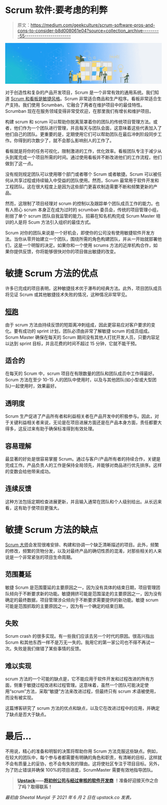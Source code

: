 # Scrum 软件:要考虑的利弊

> 原文：<https://medium.com/geekculture/scrum-software-pros-and-cons-to-consider-b8d008061e04?source=collection_archive---------55----------------------->

![](img/216238ed8a9761cbc07dac0cbfe6244d.png)

对于创造性和复杂的产品开发项目，Scrum 是一个非常有效的通用系统。我们知道 [Scrum 和看板是敏捷风格](https://blogs.gartner.com/smarterwithgartner/so-you-want-to-build-an-agile-marketing-team/)。Scrum 非常适合商品和生产程序。看板非常适合生产支持。我们使用 Scrumban，它融合了两者在维护项目中的最佳特性。Scrumban 现在在服务领域变得非常受欢迎，在那里我们有增长和维护项目。

构建 scrum 和 scrum 可以帮助你脱离笼罩着你的团队的传统项目管理方法。或者，他们作为一个团队进行管理，并且每天与团队会面，这意味着这些代表加入了他们自己的团队。更重要的是，定期使用它们可以帮助团队在最后冲刺阶段同步工作。你得到的次数少了，就不会那么影响别人的工作了。

看板就是将你的任务可视化，限制激进的工作，优化效率。看板团队专注于减少从头到尾完成一个项目所需的时间。通过使用看板并不断改进他们的工作流程，他们做到了这一点。

没有规则规定团队可以使用哪个部门或者哪个 Scrum 或者敏捷。Scrum 可以被任何从共享过程或持续输入中受益的团队使用。然而，Scrum 最常用于软件开发和工程团队。这在很大程度上是因为这些部门更喜欢制造需要不断和频繁更新的产品。

然而，这限制了项目经理对 scrum 的控制以及跟踪单个团队成员工作的能力。也有人担心 scrum 本身正在成为过时的 scrumban 委员会，传统的项目管理小组，削弱了单个 scrum 团队自我监管的能力。招募在知名机构完成 Scrum Master 培训的人是将 Scum 方法引入组织的最佳方式。

Scrum 对你的团队来说是一个好机会，即使你的公司没有使用敏捷软件开发方法。当你从零开始建立一个团队，围绕所需的角色构建团队，并从一开始就部署他们，这是一个明智的决定。如果你和一个使用 scrums 方法的近岸机构合作，如果你提供反馈，你将能够很快对你的项目做出敏捷的改变。

# 敏捷 Scrum 方法的优点

许多已完成的项目表明，这种敏捷技术优于瀑布的经典方法。此外，项目团队成员将见证 Scrum 或其他敏捷技术失败的情况，这种情况非常罕见。

## [短跑](https://www.invisionapp.com/inside-design/design-sprints-agile-dev/)

由于 scrum 方法由持续反馈的短距离冲刺组成，因此更容易应对客户要求的变化。要有成功的 sprint 计划，团队必须由非常了解敏捷 scrum 的成员组成。Scrum Master 确保在每天的 Scrum 期间没有其他人打扰开发人员，只要内容足以达到 sprint 目标，并且花费的时间不超过 15 分钟，它就不能干预。

## 适合的

在每天的 Scrum 中，scrum 项目在有限数量的团队和团队成员中工作得最好。Scrum 方法在至少 10-15 人的团队中使用时，以及与其他团队(如小型或大型团队)一起使用时，效果最好。

## 透明度

Scrum 生产促进了产品所有者和利益相关者在产品开发中的积极参与。因此，对于关键利益相关者来说，无论是在项目进展方面还是在产品本身方面，责任都要大得多，这反过来有助于确保标准得到有效处理。

## 容易理解

最显著的好处是很容易掌握 Scrum。通过与客户/产品所有者的持续合作，关键是完成工作。产品负责人的工作是保持全局领先，并能够对商品进行优先排序。这样的变数会给他带来成功。

## 连续反馈

这种方法包括定期检查进展更新，并且输入通常在团队和个人级别给出。从长远来看，这有助于使项目更强大。

# 敏捷 Scrum 方法的缺点

[Scrum 大师](https://upstack.co/knowledge/scrum-master-product-owner-key-roles-for-a-successful-project)会发现很难安排、构建和协调一个缺乏清晰描述的项目。此外，频繁的修改，频繁的货物分发，以及对最终产品的确切性质的混淆，对那些相关的人来说是一个非常紧张的项目生命周期。

## 范围蔓延

敏捷 Scrum 是范围蔓延的主要原因之一，因为没有具体的结束日期，项目管理团队倾向于不断要求新的功能。敏捷拥挤可能是范围溜走的主要原因之一，因为没有确定的最终数据，项目管理涉众倾向于不断要求需要提供的新功能。敏捷 scrum 可能是范围抓取的主要原因之一，因为有一个确定的结束日期。

## 失败

Scrum crash 的很多实现。有一些我们应该去另一个时代的原因。很高兴指出 Scrum 和其他东西一样不是万无一失的。我用它的第一家公司也不得不再试一次。失败是我们做错了某些事情的反馈。

## 难以实现

scrum 方法的一个可能的缺点是，它不能应用于软件开发和过程改进的所有方面，侧重于敏捷过程改进和过程管理。这意味着，虽然一个团队可能决定使用“scrum”方法，采取“敏捷”方法来改进过程，但最终只有 scrum 术语被使用，而没有被实现。

这篇博客研究了 scrum 方法的优点和缺点，以及它在改进过程中的应用，并确定了缺点是否大于缺点。

# 最后…

不用说，精心的准备和明智的决策将帮助你用 Scrum 方法克服这些缺点。例如，在较大的团队中，每个参与者都需要有明确的角色和职责，有清晰的目标，这样就不会有质量上的妥协，也不会有失败的理由。这将使社区专注于项目目标。另外，为了防止错误并确保 100%的项目进度，ScrumMaster 需要有效地指导团队。

> [**Upstack**](https://upstack.co/?from_blog=1)**——**[**将初创公司与经过审核的软件开发商**](https://upstack.co/) **！准备好迎接天作之合了吗？取得联系！**

*最初由 Sheetal Munjal 于 2021 年 6 月 2 日在 upstack.co 发表。*